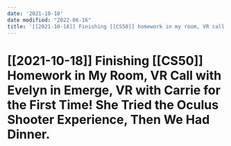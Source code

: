 ```yaml
---
date: '2021-10-18'
date modified: "2022-06-16"
title: '[[2021-10-18]] Finishing [[CS50]] homework in my room, VR call with Evelyn in Emerge, VR with Carrie for the first time! She tried the Oculus shooter experience, then we had dinner.'
---
```


# [[2021-10-18]] Finishing [[CS50]] Homework in My Room, VR Call with Evelyn in Emerge, VR with Carrie for the First Time! She Tried the Oculus Shooter Experience, Then We Had Dinner.
